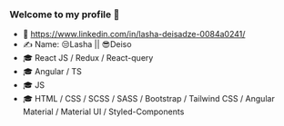 ### Welcome to my profile 👋


- 🔗 https://www.linkedin.com/in/lasha-deisadze-0084a0241/
- ✍️ Name: 😒Lasha || 😎Deiso
- 🎓 React JS / Redux / React-query
- 🎓 Angular / TS
- 🎓 JS
- 🎓 HTML / CSS / SCSS / SASS / Bootstrap / Tailwind CSS / Angular Material / Material UI / Styled-Components

